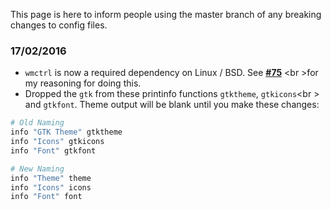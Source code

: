 This page is here to inform people using the master branch
of any breaking changes to config files.

### 17/02/2016

- `wmctrl` is now a required dependency on Linux / BSD. See **[#75](https://github.com/dylanaraps/fetch/issues/75)** <br \>for my reasoning
for doing this.
- Dropped the `gtk` from these printinfo functions `gtktheme`, `gtkicons`<br \>
and `gtkfont`. Theme output will be blank until you make these changes:

```sh
# Old Naming
info "GTK Theme" gtktheme
info "Icons" gtkicons
info "Font" gtkfont

# New Naming
info "Theme" theme
info "Icons" icons
info "Font" font
```
